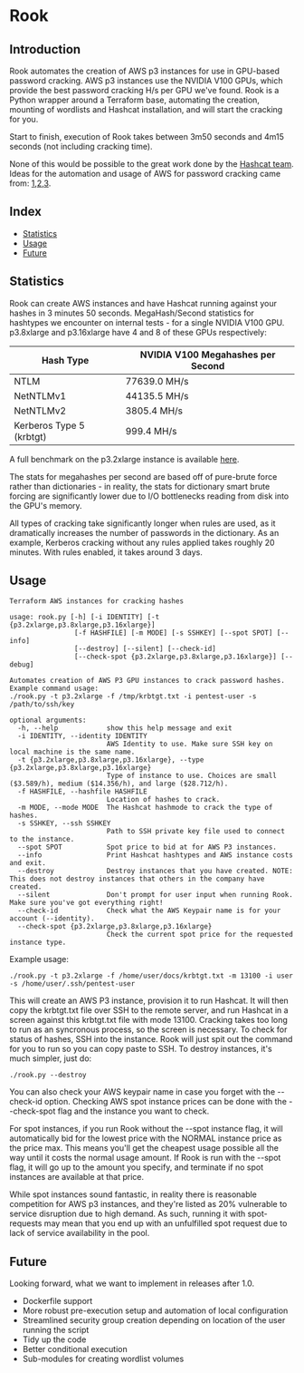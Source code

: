 # Rook
## Introduction
Rook automates the creation of AWS p3 instances for use in GPU-based password cracking. AWS p3 instances use the NVIDIA V100 GPUs, which provide the best password cracking H/s per GPU we've found. Rook is a Python wrapper around a Terraform base, automating the creation, mounting of wordlists and Hashcat installation, and will start the cracking for you.

Start to finish, execution of Rook takes between 3m50 seconds and 4m15 seconds (not including cracking time).

None of this would be possible to the great work done by the [Hashcat team](https://github.com/hashcat/hashcat).
Ideas for the automation and usage of AWS for password cracking came from: [1](https://hackernoon.com/20-hours-18-and-11-million-passwords-cracked-c4513f61fdb1),[2](https://medium.com/@lordsaibat/cracking-passwords-with-terraform-and-aws-3685cc918721),[3](https://medium.com/@iraklis/running-hashcat-v4-0-0-in-amazons-aws-new-p3-16xlarge-instance-e8fab4541e9b).


## Index
- [Statistics](#statistics)
- [Usage](#usage)
- [Future](#future)

## Statistics
Rook can create AWS instances and have Hashcat running against your hashes in 3 minutes 50 seconds.
MegaHash/Second statistics for hashtypes we encounter on internal tests - for a single NVIDIA V100 GPU. p3.8xlarge and p3.16xlarge have 4 and 8 of these GPUs respectively:

| Hash Type  | NVIDIA V100 Megahashes per Second  |
| ------------- | ------------- |
| NTLM  | 77639.0 MH/s  |
| NetNTLMv1  | 44135.5 MH/s  |
| NetNTLMv2  | 3805.4 MH/s  |
| Kerberos Type 5 (krbtgt)  | 999.4 MH/s  |

A full benchmark on the p3.2xlarge instance is available [here](stats.md).

The stats for megahashes per second are based off of pure-brute force rather than dictionaries - in reality, the stats for dictionary smart brute forcing are significantly lower due to I/O bottlenecks reading from disk into the GPU's memory.

All types of cracking take significantly longer when rules are used, as it dramatically increases the number of passwords in the dictionary. As an example, Kerberos cracking without any rules applied takes roughly 20 minutes. With rules enabled, it takes around 3 days. 

## Usage

```
Terraform AWS instances for cracking hashes

usage: rook.py [-h] [-i IDENTITY] [-t {p3.2xlarge,p3.8xlarge,p3.16xlarge}]
                [-f HASHFILE] [-m MODE] [-s SSHKEY] [--spot SPOT] [--info]
                [--destroy] [--silent] [--check-id]
                [--check-spot {p3.2xlarge,p3.8xlarge,p3.16xlarge}] [--debug]

Automates creation of AWS P3 GPU instances to crack password hashes. Example command usage:
./rook.py -t p3.2xlarge -f /tmp/krbtgt.txt -i pentest-user -s /path/to/ssh/key

optional arguments:
  -h, --help            show this help message and exit
  -i IDENTITY, --identity IDENTITY
                        AWS Identity to use. Make sure SSH key on local machine is the same name.
  -t {p3.2xlarge,p3.8xlarge,p3.16xlarge}, --type {p3.2xlarge,p3.8xlarge,p3.16xlarge}
                        Type of instance to use. Choices are small ($3.589/h), medium ($14.356/h), and large ($28.712/h).
  -f HASHFILE, --hashfile HASHFILE
                        Location of hashes to crack.
  -m MODE, --mode MODE  The Hashcat hashmode to crack the type of hashes.
  -s SSHKEY, --ssh SSHKEY
                        Path to SSH private key file used to connect to the instance.
  --spot SPOT           Spot price to bid at for AWS P3 instances.
  --info                Print Hashcat hashtypes and AWS instance costs and exit.
  --destroy             Destroy instances that you have created. NOTE: This does not destroy instances that others in the company have created.
  --silent              Don't prompt for user input when running Rook. Make sure you've got everything right!
  --check-id            Check what the AWS Keypair name is for your account (--identity).
  --check-spot {p3.2xlarge,p3.8xlarge,p3.16xlarge}
                        Check the current spot price for the requested instance type.
```

Example usage:

`./rook.py -t p3.2xlarge -f /home/user/docs/krbtgt.txt -m 13100 -i user -s /home/user/.ssh/pentest-user`

This will create an AWS P3 instance, provision it to run Hashcat. It will then copy the krbtgt.txt file over SSH to the remote server, and run Hashcat in a screen against this krbtgt.txt file with mode 13100. Cracking takes too long to run as an syncronous process, so the screen is necessary. To check for status of hashes, SSH into the instance. Rook will just spit out the command for you to run so you can copy paste to SSH.
To destroy instances, it's much simpler, just do:

`./rook.py --destroy`

You can also check your AWS keypair name in case you forget with the --check-id option. Checking AWS spot instance prices can be done with the --check-spot flag and the instance you want to check.

For spot instances, if you run Rook without the --spot instance flag, it will automatically bid for the lowest price with the NORMAL instance price as the price max. This means you'll get the cheapest usage possible all the way until it costs the normal usage amount. If Rook is run with the --spot flag, it will go up to the amount you specify, and terminate if no spot instances are available at that price.

While spot instances sound fantastic, in reality there is reasonable competition for AWS p3 instances, and they're listed as 20% vulnerable to service disruption due to high demand. As such, running it with spot-requests may mean that you end up with an unfulfilled spot request due to lack of service availability in the pool.

## Future
Looking forward, what we want to implement in releases after 1.0.
- Dockerfile support
- More robust pre-execution setup and automation of local configuration
- Streamlined security group creation depending on location of the user running the script
- Tidy up the code
- Better conditional execution
- Sub-modules for creating wordlist volumes

